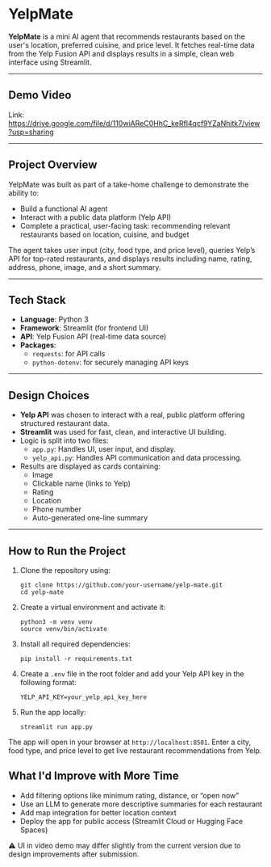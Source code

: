# YelpMate

**YelpMate** is a mini AI agent that recommends restaurants based on the user's location, preferred cuisine, and price level. It fetches real-time data from the Yelp Fusion API and displays results in a simple, clean web interface using Streamlit.

---

## Demo Video

Link: https://drive.google.com/file/d/110wiAReC0HhC_keRfl4qcf9YZaNhjtk7/view?usp=sharing

---

## Project Overview

YelpMate was built as part of a take-home challenge to demonstrate the ability to:

- Build a functional AI agent
- Interact with a public data platform (Yelp API)
- Complete a practical, user-facing task: recommending relevant restaurants based on location, cuisine, and budget

The agent takes user input (city, food type, and price level), queries Yelp’s API for top-rated restaurants, and displays results including name, rating, address, phone, image, and a short summary.

---

## Tech Stack

- **Language**: Python 3
- **Framework**: Streamlit (for frontend UI)
- **API**: Yelp Fusion API (real-time data source)
- **Packages**:
  - `requests`: for API calls
  - `python-dotenv`: for securely managing API keys

---

## Design Choices

- **Yelp API** was chosen to interact with a real, public platform offering structured restaurant data.
- **Streamlit** was used for fast, clean, and interactive UI building.
- Logic is split into two files:
  - `app.py`: Handles UI, user input, and display.
  - `yelp_api.py`: Handles API communication and data processing.
- Results are displayed as cards containing:
  - Image
  - Clickable name (links to Yelp)
  - Rating
  - Location
  - Phone number
  - Auto-generated one-line summary

---

## How to Run the Project

1. Clone the repository using:

   `git clone https://github.com/your-username/yelp-mate.git`  
   `cd yelp-mate`

2. Create a virtual environment and activate it:

   `python3 -m venv venv`  
   `source venv/bin/activate`

3. Install all required dependencies:

   `pip install -r requirements.txt`

4. Create a `.env` file in the root folder and add your Yelp API key in the following format:

   `YELP_API_KEY=your_yelp_api_key_here`

5. Run the app locally:

   `streamlit run app.py`

The app will open in your browser at `http://localhost:8501`. Enter a city, food type, and price level to get live restaurant recommendations from Yelp.

## What I'd Improve with More Time

- Add filtering options like minimum rating, distance, or “open now”
- Use an LLM to generate more descriptive summaries for each restaurant
- Add map integration for better location context
- Deploy the app for public access (Streamlit Cloud or Hugging Face Spaces)


⚠️ UI in video demo may differ slightly from the current version due to design improvements after submission.